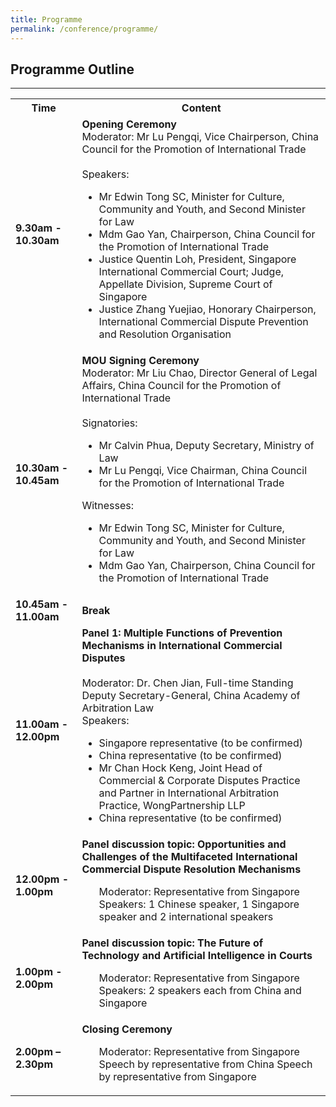 ```yaml
---
title: Programme
permalink: /conference/programme/
---
```


<style>
table tr td ul li {font-size: 1rem;}
.horizontal-scroll table tr td p {
            font-size: 1rem;
            margin-top: 0;
            margin-bottom:0 !important;
  }
table tr th p {font-size: 1rem;}
</style>


## Programme Outline

---

<table>
  <tr>
    <th>
      <b>Time</b>
    </th>
    <th>
      <b>Content</b>
    </th>
  </tr>
  <tr>
    <td><b>9.30am - 10.30am</b></td>
    <td><b>Opening Ceremony</b><br>
    Moderator: Mr Lu Pengqi, Vice Chairperson, China Council for the Promotion of International Trade <br>
    <br>
    Speakers: <br>
      <ul>
        <li>Mr Edwin Tong SC, Minister for Culture, Community and Youth, and Second Minister for Law</li>
        <li>Mdm Gao Yan, Chairperson, China Council for the Promotion of International Trade</li>
        <li>Justice Quentin Loh, President, Singapore International Commercial Court; Judge, Appellate Division, Supreme Court of Singapore</li>
        <li>Justice Zhang Yuejiao, Honorary Chairperson, International Commercial Dispute Prevention and Resolution Organisation</li>
     </ul>
    </td>
  </tr>
  <tr>
    <td><b>10.30am - 10.45am</b></td>
    <td><b>MOU Signing Ceremony</b><br>
      Moderator: Mr Liu Chao, Director General of Legal Affairs, China Council for the Promotion of International Trade <br>
      <br>
      Signatories: <br>
      <ul>
        <li>Mr Calvin Phua, Deputy Secretary, Ministry of Law</li>
        <li>Mr Lu Pengqi, Vice Chairman, China Council for the Promotion of International Trade</li>
      </ul>
      Witnesses: <br>
      <ul>
        <li>Mr Edwin Tong SC, Minister for Culture, Community and Youth, and Second Minister for Law</li>
        <li>Mdm Gao Yan, Chairperson, China Council for the Promotion of International Trade</li>
      </ul>
    </td>
  </tr>
    <tr>
      <td><b>10.45am - 11.00am</b></td>
      <td><b>Break</b>
      </td>
  </tr>
    <tr>
      <td><b>11.00am - 12.00pm</b></td>
      <td><b>Panel 1: Multiple Functions of Prevention Mechanisms in International Commercial Disputes</b><br>
      <br>
      Moderator: Dr. Chen Jian, Full-time Standing Deputy Secretary-General, China Academy of Arbitration Law <br>
      Speakers:
      <ul>
        <li> Singapore representative (to be confirmed) </li> 
        <li> China representative (to be confirmed) </li>
        <li>Mr Chan Hock Keng, Joint Head of Commercial & Corporate Disputes Practice and Partner in International Arbitration Practice, WongPartnership LLP</li>
        <li>China representative (to be confirmed)</li>
      </ul>
    </td>
  </tr>
    <tr>
      <td><b>12.00pm - 1.00pm</b></td>
      <td><b>Panel discussion topic: Opportunities and Challenges of the Multifaceted International Commercial Dispute Resolution Mechanisms</b>
      <ul>
        Moderator: Representative from Singapore
        Speakers: 1 Chinese speaker, 1 Singapore speaker and 2 international speakers
     </ul>
    </td>
  </tr>
    <tr>
      <td><b>1.00pm - 2.00pm</b></td>
      <td><b>Panel discussion topic: The Future of Technology and Artificial Intelligence in Courts</b>
      <ul>
      Moderator: Representative from Singapore
      Speakers: 2 speakers each from China and Singapore
    </ul>
   </td>
  </tr>
    <tr>
      <td><b>2.00pm – 2.30pm</b></td>
      <td><b>Closing Ceremony</b>
      <ul>
      Moderator: Representative from Singapore
      Speech by representative from China
      Speech by representative from Singapore
    </ul>
   </td>
  </tr>
</table>

